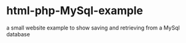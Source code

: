 # html-php-MySql-example
a small website example to show saving and retrieving from a MySql database 
